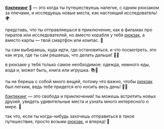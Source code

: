 **[бэкпекинг](backpacking.md)** 🎒 — это когда ты путешествуешь налегке, с одним рюкзаком за плечами, и исследуешь новые места, как настоящий исследователь! 🌍

представь, что ты отправляешься в приключение, как в фильмах про пиратов или исследователей, но вместо корабля у тебя [рюкзак](knapsack.md), а вместо карты — твой смартфон или компас. 🧭

ты сам выбираешь, куда идти, где остановиться, и что посмотреть. это как игра, где ты сам решаешь, что делать дальше! 🚶‍♂️

в рюкзаке у тебя только самое необходимое: одежда, немного еды, вода и, может быть, книга или игрушка. 📚🍎

ты не берешь с собой много вещей, потому что важно, чтобы [рюкзак](knapsack.md) был легким, ведь тебе придется его носить весь день! 🏃‍♂️

[бэкпекинг](backpacking.md) — это свобода и приключения! ты можешь встретить новых друзей, увидеть удивительные места и узнать много интересного о мире. 🌟

так что, если ты когда-нибудь захочешь отправиться в такое путешествие, просто возьми [рюкзак](knapsack.md), и вперед! 🌄